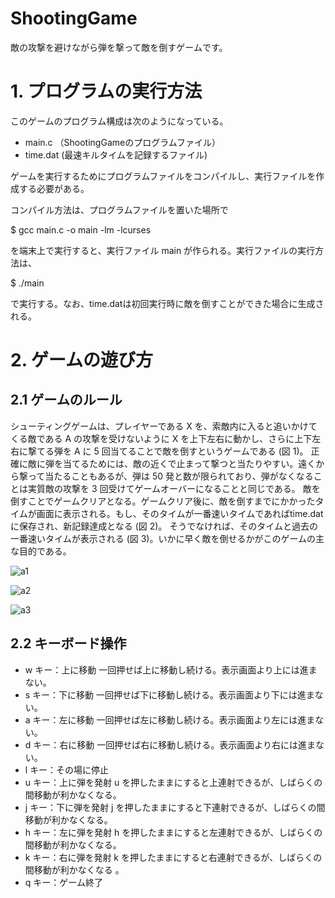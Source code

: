 # ShootingGame
敵の攻撃を避けながら弾を撃って敵を倒すゲームです。

# 1. プログラムの実行方法
このゲームのプログラム構成は次のようになっている。
* main.c （ShootingGameのプログラムファイル）
* time.dat (最速キルタイムを記録するファイル)

ゲームを実行するためにプログラムファイルをコンパイルし、実行ファイルを作成する必要がある。

コンパイル方法は、プログラムファイルを置いた場所で

$ gcc main.c -o main -lm -lcurses

を端末上で実行すると、実行ファイル main が作られる。実行ファイルの実行方法は、

$ ./main

で実行する。なお、time.datは初回実行時に敵を倒すことができた場合に生成される。

# 2. ゲームの遊び方
## 2.1 ゲームのルール
シューティングゲームは、プレイヤーである X を、索敵内に入ると追いかけてくる敵である A の攻撃を受けないように X を上下左右に動かし、さらに上下左右に撃てる弾を A に 5 回当てることで敵を倒すというゲームである (図 1)。
正確に敵に弾を当てるためには、敵の近くで止まって撃つと当たりやすい。遠くから撃って当たることもあるが、弾は 50 発と数が限られており、弾がなくなることは実質敵の攻撃を 3 回受けてゲームオーバーになることと同じである。
敵を倒すことでゲームクリアとなる。ゲームクリア後に、敵を倒すまでにかかったタイムが画面に表示される。もし、そのタイムが一番速いタイムであればtime.datに保存され、新記録達成となる (図 2)。
そうでなければ、そのタイムと過去の一番速いタイムが表示される (図 3)。いかに早く敵を倒せるかがこのゲームの主な目的である。

![a1](https://github.com/aridome222/ShootingGames/assets/128010851/6f8a248f-9407-4891-861e-c7b9ca947399)

![a2](https://github.com/aridome222/ShootingGames/assets/128010851/6bb3e269-700e-4c94-af51-424560ce81c9)

![a3](https://github.com/aridome222/ShootingGames/assets/128010851/c7ec2a38-0fd5-4083-ba85-54f5d701a8b6)

## 2.2 キーボード操作
* w キー：上に移動
一回押せば上に移動し続ける。表示画面より上には進まない。
* s キー：下に移動
一回押せば下に移動し続ける。表示画面より下には進まない。
* a キー：左に移動
一回押せば左に移動し続ける。表示画面より左には進まない。
* d キー：右に移動
一回押せば右に移動し続ける。表示画面より右には進まない。
* l キー：その場に停止
* u キー：上に弾を発射
u を押したままにすると上連射できるが、しばらくの間移動が利かなくなる。
* j キー：下に弾を発射
j を押したままにすると下連射できるが、しばらくの間移動が利かなくなる。
* h キー：左に弾を発射
h を押したままにすると左連射できるが、しばらくの間移動が利かなくなる。
* k キー：右に弾を発射
k を押したままにすると右連射できるが、しばらくの間移動が利かなくなる 。
* q キー：ゲーム終了
